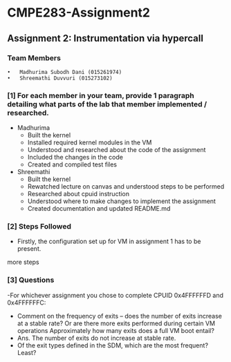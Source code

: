 # CMPE283-Assignment2
## Assignment 2: Instrumentation via hypercall

### Team Members
	•	Madhurima Subodh Dani (015261974)
	•	Shreemathi Duvvuri (015273102)

### [1] For each member in your team, provide 1 paragraph detailing what parts of the lab that member implemented / researched.
- Madhurima
  - Built the kernel
  - Installed required kernel modules in the VM
  - Understood and researched about the code of the assignment
  - Included the changes in the code  
  - Created and compiled test files
- Shreemathi
  - Built the kernel
  - Rewatched lecture on canvas and understood steps to be performed
  - Researched about cpuid instruction
  - Understood where to make changes to implement the assignment
  - Created documentation and updated README.md

### [2] Steps Followed

- Firstly, the configuration set up for VM in assignment 1 has to be present.

 more steps
 
 
 ### [3] Questions
 -For whichever assignment you chose to complete CPUID 0x4FFFFFFD and 0x4FFFFFFC:
  - Comment on the frequency of exits – does the number of exits increase at a stable rate? Or are there  more exits performed during certain VM operations Approximately how many exits does a full VM boot entail?
  - Ans. The number of exits do not increase at stable rate. 
  - Of the exit types defined in the SDM, which are the most frequent? Least?
